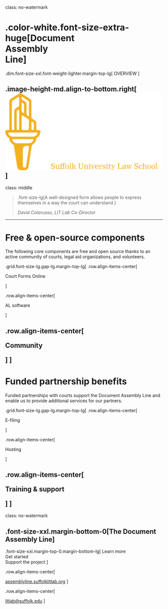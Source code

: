 class: no-watermark
# .color-white.font-size-extra-huge[Document <br>Assembly <br>Line]

.dim.font-size-xxl.font-weight-lighter.margin-top-lg[
  OVERVIEW
]

.image-height-md.align-to-bottom.right[![](assets/lit-lab-logos/lit-lab-logo-stacked-inverted.svg)]
---
class: middle

> .font-size-lg[A well-designed form allows people to express themselves in a way the court can understand.]
> 
> <cite>David Colarusso, LIT Lab Co-Director</cite>
---
# Free & open-source components

The following core components are free and open source thanks to an active community of courts, legal aid organizations, and volunteers.

.grid.font-size-lg.gap-lg.margin-top-lg[
  .row.align-items-center[
    <i class="bi bi-grid-1x2-fill circle font-size-xxl rotate-90-cw"></i>
    <p>Court Forms Online</p>
  ]

  .row.align-items-center[
    <i class="bi bi-gear-fill circle font-size-xxl"></i>
    <p>AL software</p>
  ]

  .row.align-items-center[
    <i class="bi bi-heart-fill circle font-size-xxl"></i>
    <p>Community</p>
  ]
]
---
# Funded partnership benefits

Funded partnerships with courts support the Document Assembly Line and enable us to provide additional services for our partners.

.grid.font-size-lg.gap-lg.margin-top-lg[
  .row.align-items-center[
    <i class="bi bi-inboxes circle font-size-xxl"></i>
    <p>E-filing</p>
  ]

  .row.align-items-center[
    <i class="bi bi-hdd-stack circle font-size-xxl"></i>
    <p>Hosting</p>
  ]

  .row.align-items-center[
    <i class="bi bi-chat-dots circle font-size-xxl"></i>
    <p>Training & support</p>
  ]
]
---
class: no-watermark
## .font-size-xxl.margin-bottom-0[The Document Assembly Line]

.font-size-xxl.margin-top-0.margin-bottom-lg[
  Learn more<br>
  Get started<br>
  Support the project
]

.row.align-items-center[
  <i class="bi bi-globe font-size-xl"></i>
  
  [assemblyline.suffolklitlab.org](https://assemblyline.suffolklitlab.org)
]

.row.align-items-center[
  <i class="bi bi-send font-size-xl"></i>
  
  [litlab@suffolk.edu](mailto:litlab@suffolk.edu)
]